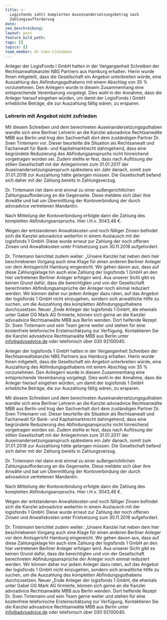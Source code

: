 ```yaml
---
title: >-
  Logisfonds zahlt kompletten Auseinandersetzungsbetrag nach
  Zahlungsaufforderung
date:
seo_beschreibung:
layout: post
feature_bild_path:
tags: []
topics: []
team_member: dr-sven-tintemann
---
```


Anleger der LogisFonds I GmbH hatten in der Vergangenheit Schreiben der Rechtsanwaltskanzlei NBS Partners aus Hamburg erhalten. Hierin wurde Ihnen mitgeteilt, dass die Gesellschaft ein Angebot unterbreiten w&uuml;rde, eine Auszahlung des Abfindungsguthabens mit einem Abschlag von 35 % vorzunehmen. Den Anlegern wurde in diesem Zusammenhang eine entsprechende Vereinbarung vorgelegt. Dies wohl in der Annahme, dass die Anleger hierauf eingehen w&uuml;rden, um damit der LogisFonds I GmbH erhebliche Betr&auml;ge, die zur Auszahlung f&auml;llig w&auml;ren, zu ersparen.

### Lehrerin mit Angebot nicht zufrieden

Mit diesem Schreiben und dem berechneten Auseinandersetzungsguthaben wandte sich eine Berliner Lehrerin an die Kanzlei advoadvice Rechtsanw&auml;lte MBB aus Berlin und trug den Sachverhalt dort dem zust&auml;ndigen Partner Dr. Sven Tintemann vor. Dieser beurteilte die Situation als Rechtsanwalt und Fachanwalt f&uuml;r Bank- und Kapitalmarktrecht dahingehend, dass eine begr&uuml;ndete Reduzierung des Abfindungsanspruchs nicht hinreichend vorgetragen worden sei. Zudem stellte er fest, dass nach Aufl&ouml;sung der stillen Gesellschaft mit der Anlegerinnen zum 31.01.2017 der Auseinandersetzungsanspruch sp&auml;testens ein Jahr danach, somit zum 31.01.2018 zur Auszahlung h&auml;tte gelangen m&uuml;ssen. Die Gesellschaft befand sich daher mit der Zahlung bereits in Zahlungsverzug.

Dr. Tintemann riet dann erst einmal zu einer au&szlig;ergerichtlichen Zahlungsaufforderung an die Gegenseite. Diese meldete sich &uuml;ber ihre Anw&auml;lte und bat um &Uuml;bermittlung der Kontoverbindung der durch advoadvice vertretenen Mandantin.

Nach Mitteilung der Kontoverbindung erfolgte dann die Zahlung des kompletten Abfindungsanspruchs. Hier i.H.v. 3043,48 €.

Wegen der entstandenen Anwaltskosten und noch f&auml;lliger Zinsen befindet sich die Kanzlei advoadvice weiterhin in einem Austausch mit der logisfonds 1 GmbH. Diese wurde erneut zur Zahlung der noch offenen Zinsen und Anwaltskosten unter Fristsetzung zum 30.11.2018 aufgefordert.

Dr. Tintemann berichtet zudem weiter: „Unsere Kanzlei hat neben dem hier beschriebenen Vorgang auch eine Klage f&uuml;r einen anderen Berliner Anleger vor dem Amtsgericht Hamburg eingereicht. Wir gehen davon aus, dass auf diese Zahlungsklage hin auch eine Zahlung der logisfonds 1 GmbH an den hier vertretenen Berliner Anleger erfolgen wird. Aus unserer Sicht gibt es keinen Grund daf&uuml;r, dass die berechtigten und von der Gesellschaft berechneten Abfindungsanspr&uuml;che der Anleger noch einmal reduziert werden. Wir k&ouml;nnen daher nur jedem Anleger dazu raten, auf das Angebot der logisfonds 1 GmbH nicht einzugehen, sondern sich anwaltliche Hilfe zu suchen, um die Auszahlung des kompletten Abfindungsguthabens durchzusetzen. Neuer „Ende Anleger der logisfonds 1 GmbH, die ehemals unter Gabel OG Mark AG firmierte, k&ouml;nnen sich gerne an die Kanzlei advoadvice Rechtsanw&auml;lte MBB aus Berlin wenden. Dort helfende Rezept Dr. Sven Tintemann und sein Team gerne weiter und stehen f&uuml;r eine kostenfreie telefonische Ersteinsch&auml;tzung zur Verf&uuml;gung. Kontaktieren Sie die Kanzlei advoadvice Rechtsanw&auml;lte MBB aus Berlin unter info@advoadvice.de oder telefonisch &uuml;ber 030 92100040.

Anleger der logisfonds 1 GmbH hatten in der Vergangenheit Schreiben der Rechtsanwaltskanzlei NBS Partners aus Hamburg erhalten. Hierin wurde Ihnen mitgeteilt, dass die Gesellschaft ein Angebot unterbreiten w&uuml;rde, eine Auszahlung des Abfindungsguthabens mit einem Abschlag von 35 % vorzunehmen. Den Anliegern wurde in diesem Zusammenhang eine entsprechende Vereinbarung vorgelegt. Dies wohl in der Annahme, dass die Anleger hierauf eingehen w&uuml;rden, um damit der logisfonds 1 GmbH erhebliche Betr&auml;ge, die zur Auszahlung f&auml;llig w&auml;ren, zu ersparen.

Mit diesem Schreiben und dem berechneten Auseinandersetzungsguthaben wandte sich eine Berliner Lehrerin an die Kanzlei advoadvice Rechtsanw&auml;lte MBB aus Berlin und trug den Sachverhalt dort dem zust&auml;ndigen Partner Dr. Sven Tintemann vor. Dieser beurteilte die Situation als Rechtsanwalt und Fachanwalt f&uuml;r Bank- und Kapitalmarktrecht dahingehend, dass eine begr&uuml;ndete Reduzierung des Abfindungsanspruchs nicht hinreichend vorgetragen worden sei. Zudem stellte er fest, dass nach Aufl&ouml;sung der stillen Gesellschaft mit der Anlegerinnen zum 31.01.2017 der Auseinandersetzungsanspruch sp&auml;testens ein Jahr danach, somit zum 31.01.2018 zur Auszahlung h&auml;tte gelangen m&uuml;ssen. Die Gesellschaft befand sich daher mit der Zahlung bereits in Zahlungsverzug.

Dr. Tintemann riet dann erst einmal zu einer au&szlig;ergerichtlichen Zahlungsaufforderung an die Gegenseite. Diese meldete sich &uuml;ber ihre Anw&auml;lte und bat um &Uuml;bermittlung der Kontoverbindung der durch advoadvice vertretenen Mandantin.

Nach Mitteilung der Kontoverbindung erfolgte dann die Zahlung des kompletten Abfindungsanspruchs. Hier i.H.v. 3043,48 €.

Wegen der entstandenen Anwaltskosten und noch f&auml;lliger Zinsen befindet sich die Kanzlei advoadvice weiterhin in einem Austausch mit der logisfonds 1 GmbH. Diese wurde erneut zur Zahlung der noch offenen Zinsen und Anwaltskosten unter Fristsetzung zum 30.11.2018 aufgefordert.

Dr. Tintemann berichtet zudem weiter: „Unsere Kanzlei hat neben dem hier beschriebenen Vorgang auch eine Klage f&uuml;r einen anderen Berliner Anleger vor dem Amtsgericht Hamburg eingereicht. Wir gehen davon aus, dass auf diese Zahlungsklage hin auch eine Zahlung der logisfonds 1 GmbH an den hier vertretenen Berliner Anleger erfolgen wird. Aus unserer Sicht gibt es keinen Grund daf&uuml;r, dass die berechtigten und von der Gesellschaft berechneten Abfindungsanspr&uuml;che der Anleger noch einmal reduziert werden. Wir k&ouml;nnen daher nur jedem Anleger dazu raten, auf das Angebot der logisfonds 1 GmbH nicht einzugehen, sondern sich anwaltliche Hilfe zu suchen, um die Auszahlung des kompletten Abfindungsguthabens durchzusetzen. Neuer „Ende Anleger der logisfonds 1 GmbH, die ehemals unter Gabel OG Mark AG firmierte, k&ouml;nnen sich gerne an die Kanzlei advoadvice Rechtsanw&auml;lte MBB aus Berlin wenden. Dort helfende Rezept Dr. Sven Tintemann und sein Team gerne weiter und stehen f&uuml;r eine kostenfreie telefonische Ersteinsch&auml;tzung zur Verf&uuml;gung. Kontaktieren Sie die Kanzlei advoadvice Rechtsanw&auml;lte MBB aus Berlin unter info@advoadvice.de oder telefonisch &uuml;ber 030 92100040.